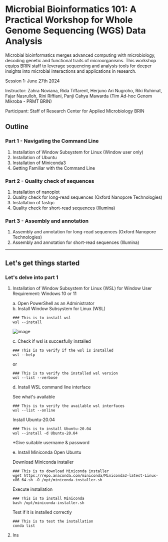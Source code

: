 # Microbial Bioinformatics 101: A Practical Workshop for Whole Genome Sequencing (WGS) Data Analysis

Microbial bioinformatics merges advanced computing with microbiology, decoding genetic and functional traits of microorganisms. This workshop equips BRIN staff to leverage sequencing and analysis tools for deeper insights into microbial interactions and applications in research.  

Session 1: June 27th 2024  

Instructor: Zahra Noviana, Rida Tiffarent, Herjuno Ari Nugroho, Riki Ruhimat, Fajar Nasrulloh, Rini Riffiani, Panji Cahya Mawarda (Tim Ad-hoc Genom Mikroba - PRMT BRIN)  

Participant: Staff of Research Center for Applied Microbiology BRIN

## Outline
### Part 1 - Navigating the Command Line
1. Installation of Window Subsystem for Linux (Window user only) 
2. Installation of Ubuntu 
3. Installation of Miniconda3 
4. Getting Familiar with the Command Line

### Part 2 - Quality check of sequences
1. Installation of nanoplot
2. Quality check for long-read sequences (Oxford Nanopore Technologies)
3. Installation of fastqc
4. Quality check for short-read sequences (Illumina)

### Part 3 - Assembly and annotation
1. Assembly and annotation for long-read sequences (Oxford Nanopore Technologies)
2. Assembly and annotation for short-read sequences (Illumina)

__________________________
## Let's get things started

### Let's delve into part 1
1. Installation of Window Subsystem for Linux (WSL) for Window User \
   Requirement: Windows 10 or 11 
   
   a. Open PowerShell as an Administrator \
   b. Install Window Subsystem for Linux (WSL)
   
      ```
      ### This is to install wsl
      wsl --install
      ```

      ![image](https://github.com/zahranoviana/Microbial-Bioinformatics-101.1-A-Practical-Workshop-for-Whole-Genome-Sequencing-WGS-Data-Analysis/assets/97138684/3fa13b2f-1c4f-4122-8b08-65c235558a1e)


   c. Check if wsl is succesfully installed
      ```
      ### This is to verify if the wsl is installed
      wsl --help
      ```
      or
      ```
      ### This is to verify the installed wsl version
      wsl --list --verbose
      ```
    
   d. Install WSL command line interface

      See what's available
      ```
      ### This is to verify the available wsl interfaces
      wsl --list --online
      ```

      Install Ubuntu-20.04
      ```
      ### This is to install Ubuntu-20.04
      wsl --install -d Ubuntu-20.04
      ```
      *Give suitable username & password

   e. Install Miniconda
      Open Ubuntu

      Download Miniconda installer
      ```
      ### This is to download Miniconda installer
      wget https://repo.anaconda.com/miniconda/Miniconda3-latest-Linux-x86_64.sh -O /opt/miniconda-installer.sh
      ```

      Execute installation
      ```
      ### This is to install Miniconda
      bash /opt/miniconda-installer.sh
      ```

      Test if it is installed correctly
      ```
      ### This is to test the installation
      conda list
      ```



      


   
      
   
   
3. Ins



